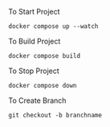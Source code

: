 To Start Project
```shell
docker compose up --watch
```

To Build Project
```shell
docker compose build
```

To Stop Project
```shell
docker compose down
```

To Create Branch
```shell
git checkout -b branchname
```